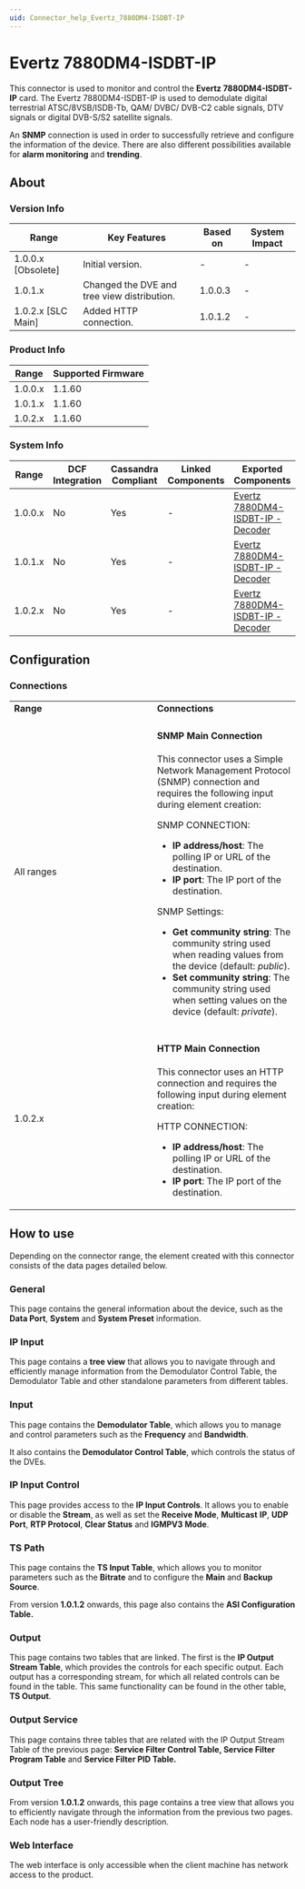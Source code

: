 ```yaml
---
uid: Connector_help_Evertz_7880DM4-ISDBT-IP
---
```


# Evertz 7880DM4-ISDBT-IP

This connector is used to monitor and control the **Evertz 7880DM4-ISDBT-IP** card. The Evertz 7880DM4-ISDBT-IP is used to demodulate digital terrestrial ATSC/8VSB/ISDB-Tb, QAM/ DVBC/ DVB-C2 cable signals, DTV signals or digital DVB-S/S2 satellite signals.

An **SNMP** connection is used in order to successfully retrieve and configure the information of the device. There are also different possibilities available for **alarm monitoring** and **trending**.

## About

### Version Info

| **Range**            | **Key Features**                            | **Based on** | **System Impact** |
|----------------------|---------------------------------------------|--------------|-------------------|
| 1.0.0.x \[Obsolete\] | Initial version.                            | \-           | \-                |
| 1.0.1.x              | Changed the DVE and tree view distribution. | 1.0.0.3      | \-                |
| 1.0.2.x \[SLC Main\] | Added HTTP connection.                      | 1.0.1.2      | \-                |

### Product Info

| Range     | Supported Firmware     |
|-----------|------------------------|
| 1.0.0.x   | 1.1.60                 |
| 1.0.1.x   | 1.1.60                 |
| 1.0.2.x   | 1.1.60                 |

### System Info

| **Range** | **DCF Integration** | **Cassandra Compliant** | **Linked Components** | **Exported Components**                                                                          |
|-----------|---------------------|-------------------------|-----------------------|--------------------------------------------------------------------------------------------------|
| 1.0.0.x   | No                  | Yes                     | \-                    | [Evertz 7880DM4-ISDBT-IP - Decoder](xref:Connector_help_Evertz_7880DM4-ISDBT-IP_-_Decoder) |
| 1.0.1.x   | No                  | Yes                     | \-                    | [Evertz 7880DM4-ISDBT-IP - Decoder](xref:Connector_help_Evertz_7880DM4-ISDBT-IP_-_Decoder) |
| 1.0.2.x   | No                  | Yes                     | \-                    | [Evertz 7880DM4-ISDBT-IP - Decoder](xref:Connector_help_Evertz_7880DM4-ISDBT-IP_-_Decoder) |

## Configuration

### Connections

<table>
<colgroup>
<col style="width: 50%" />
<col style="width: 50%" />
</colgroup>
<tbody>
<tr class="odd">
<td><strong>Range</strong></td>
<td><strong>Connections</strong></td>
</tr>
<tr class="even">
<td>All ranges</td>
<td><h4 id="snmp-main-connection">SNMP Main Connection</h4>
<p>This connector uses a Simple Network Management Protocol (SNMP) connection and requires the following input during element creation:</p>
<p>SNMP CONNECTION:</p>
<ul>
<li><strong>IP address/host</strong>: The polling IP or URL of the destination.</li>
<li><strong>IP port</strong>: The IP port of the destination.</li>
</ul>
<p>SNMP Settings:</p>
<ul>
<li><strong>Get community string</strong>: The community string used when reading values from the device (default: <em>public</em>).</li>
<li><strong>Set community string</strong>: The community string used when setting values on the device (default: <em>private</em>).</li>
</ul></td>
</tr>
<tr class="odd">
<td>1.0.2.x</td>
<td><h4 id="http-main-connection">HTTP Main Connection</h4>
<p>This connector uses an HTTP connection and requires the following input during element creation:</p>
<p>HTTP CONNECTION:</p>
<ul>
<li><strong>IP address/host</strong>: The polling IP or URL of the destination.</li>
<li><strong>IP port</strong>: The IP port of the destination.</li>
</ul></td>
</tr>
</tbody>
</table>

## How to use

Depending on the connector range, the element created with this connector consists of the data pages detailed below.

### General

This page contains the general information about the device, such as the **Data Port**, **System** and **System Preset** information.

### IP Input

This page contains a **tree view** that allows you to navigate through and efficiently manage information from the Demodulator Control Table, the Demodulator Table and other standalone parameters from different tables.

### Input

This page contains the **Demodulator Table**, which allows you to manage and control parameters such as the **Frequency** and **Bandwidth**.

It also contains the **Demodulator Control Table**, which controls the status of the DVEs.

### IP Input Control

This page provides access to the **IP Input Controls**. It allows you to enable or disable the **Stream**, as well as set the **Receive Mode**, **Multicast** **IP**, **UDP Port**, **RTP Protocol**, **Clear Status** and **IGMPV3 Mode**.

### TS Path

This page contains the **TS Input Table**, which allows you to monitor parameters such as the **Bitrate** and to configure the **Main** and **Backup Source**.

From version **1.0.1.2** onwards, this page also contains the **ASI Configuration Table.**

### Output

This page contains two tables that are linked. The first is the **IP Output Stream Table**, which provides the controls for each specific output. Each output has a corresponding stream, for which all related controls can be found in the table. This same functionality can be found in the other table, **TS Output**.

### Output Service

This page contains three tables that are related with the IP Output Stream Table of the previous page: **Service Filter Control Table, Service Filter Program Table** and **Service Filter PID Table.**

### Output Tree

From version **1.0.1.2** onwards, this page contains a tree view that allows you to efficiently navigate through the information from the previous two pages. Each node has a user-friendly description.

### Web Interface

The web interface is only accessible when the client machine has network access to the product.
